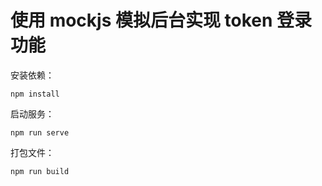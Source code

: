 # 使用 mockjs 模拟后台实现 token 登录功能



安装依赖：

```shell
npm install
```



启动服务：

```shell
npm run serve
```



打包文件：

```shell
npm run build
```



